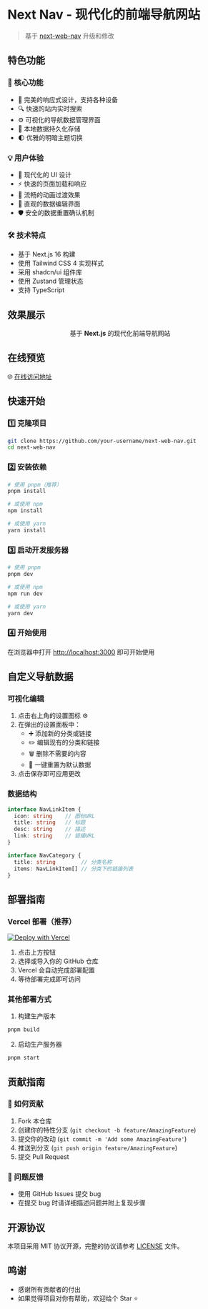 # Next Nav - 现代化的前端导航网站

> 基于 [next-web-nav](https://github.com/liwenka1/next-web-nav) 升级和修改

## 特色功能

### 🎯 核心功能
- 📱 完美的响应式设计，支持各种设备
- 🔍 快速的站内实时搜索
- ⚙️ 可视化的导航数据管理界面
- 💾 本地数据持久化存储
- 🌓 优雅的明暗主题切换

### 💡 用户体验
- 🎨 现代化的 UI 设计
- ⚡ 快速的页面加载和响应
- 🔄 流畅的动画过渡效果
- 📝 直观的数据编辑界面
- 🛡️ 安全的数据重置确认机制

### 🛠️ 技术特点
- 基于 Next.js 16 构建
- 使用 Tailwind CSS 4 实现样式
- 采用 shadcn/ui 组件库
- 使用 Zustand 管理状态
- 支持 TypeScript

## 效果展示

<p align="center"> 基于 <b>Next.js</b> 的现代化前端导航网站 </p>

## 在线预览

🌐 [在线访问地址](https://nav.liwenkai.fun)

## 快速开始

### 1️⃣ 克隆项目
```bash
git clone https://github.com/your-username/next-web-nav.git
cd next-web-nav
```

### 2️⃣ 安装依赖
```bash
# 使用 pnpm（推荐）
pnpm install

# 或使用 npm
npm install

# 或使用 yarn
yarn install
```

### 3️⃣ 启动开发服务器
```bash
# 使用 pnpm
pnpm dev

# 或使用 npm
npm run dev

# 或使用 yarn
yarn dev
```

### 4️⃣ 开始使用
在浏览器中打开 [http://localhost:3000](http://localhost:3000) 即可开始使用

## 自定义导航数据

### 可视化编辑
1. 点击右上角的设置图标 ⚙️
2. 在弹出的设置面板中：
   - ➕ 添加新的分类或链接
   - ✏️ 编辑现有的分类和链接
   - 🗑️ 删除不需要的内容
   - 🔄 一键重置为默认数据
3. 点击保存即可应用更改

### 数据结构
```typescript
interface NavLinkItem {
  icon: string    // 图标URL
  title: string   // 标题
  desc: string    // 描述
  link: string    // 链接URL
}

interface NavCategory {
  title: string        // 分类名称
  items: NavLinkItem[] // 分类下的链接列表
}
```

## 部署指南

### Vercel 部署（推荐）
[![Deploy with Vercel](https://vercel.com/button)](https://vercel.com/new/clone?repository-url=https://github.com/weizwz/next-nav)

1. 点击上方按钮
2. 选择或导入你的 GitHub 仓库
3. Vercel 会自动完成部署配置
4. 等待部署完成即可访问

### 其他部署方式
1. 构建生产版本
```bash
pnpm build
```

2. 启动生产服务器
```bash
pnpm start
```

## 贡献指南

### 🤝 如何贡献
1. Fork 本仓库
2. 创建你的特性分支 (`git checkout -b feature/AmazingFeature`)
3. 提交你的改动 (`git commit -m 'Add some AmazingFeature'`)
4. 推送到分支 (`git push origin feature/AmazingFeature`)
5. 提交 Pull Request

### 🐛 问题反馈
- 使用 GitHub Issues 提交 bug
- 在提交 bug 时请详细描述问题并附上复现步骤

## 开源协议

本项目采用 MIT 协议开源，完整的协议请参考 [LICENSE](LICENSE) 文件。

## 鸣谢

- 感谢所有贡献者的付出
- 如果觉得项目对你有帮助，欢迎给个 Star ⭐
